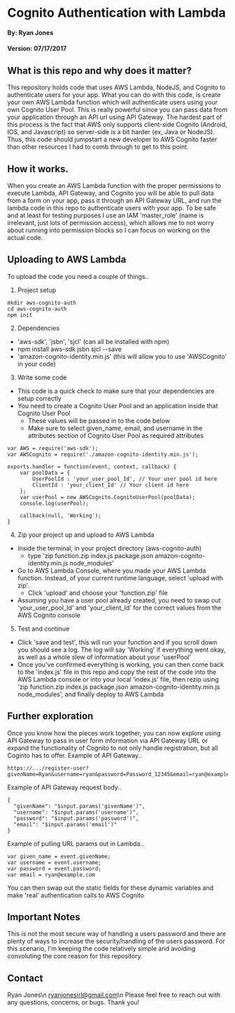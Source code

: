 # Cognito Authentication with Lambda

#### By: Ryan Jones
#### Version: 07/17/2017

## What is this repo and why does it matter?
This repository holds code that uses AWS Lambda, NodeJS, and Cognito to authenticate users for your app. What you can do with this code, is create your own AWS Lambda function which will authenticate users using your own Cognito User Pool. This is really powerful since you can pass data from your application through an API url using API Gateway. The hardest part of this process is the fact that AWS only supports client-side Cognito (Android, IOS, and Javascript) so server-side is a bit harder (ex, Java or NodeJS). Thus, this code should jumpstart a new developer to AWS Cognito faster than other resources I had to comb through to get to this point.


## How it works.
When you create an AWS Lambda function with the proper permissions to execute Lambda, API Gateway, and Cognito you will be able to pull data from a form on your app, pass it through an API Gateway URL, and run the lambda code in this repo to authenticate users with your app. To be safe and at least for testing purposes I use an IAM 'master_role' (name is irrelevant, just lots of permission access), which allows me to not worry about running into permission blocks so I can focus on working on the actual code.

## Uploading to AWS Lambda
To upload the code you need a couple of things..

1. Project setup
```
mkdir aws-cognito-auth
cd aws-cognito-auth
npm init
```

2. Dependencies
  * 'aws-sdk', 'jsbn', 'sjcl' (can all be installed with npm)
  * npm install aws-sdk jsbn sjcl --save
  * 'amazon-cognito-identity.min.js' (this will allow you to use 'AWSCognito' in your code)

3. Write some code
  * This code is a quick check to make sure that your dependencies are setup correctly
  * You need to create a Cognito User Pool and an application inside that Cognito User Pool
    * These values will be passed in to the code below
    * Make sure to select given_name, email, and username in the attributes section of Cognito User Pool as required attributes

```
var AWS = require('aws-sdk');
var AWSCognito = require('./amazon-cognito-identity.min.js');

exports.handler = function(event, context, callback) {
    var poolData = {
        UserPoolId : 'your_user_pool_Id', // Your user pool id here
        ClientId : 'your_client_Id' // Your client id here
    };
    var userPool = new AWSCognito.CognitoUserPool(poolData);
    console.log(userPool);

    callback(null, 'Working');
}
```

4. Zip your project up and upload to AWS Lambda
  * Inside the terminal, in your project directory (aws-cognito-auth)
    * type 'zip function.zip index.js package.json amazon-cognito-identity.min.js node_modules'
  * Go to AWS Lambda Console, where you made your AWS Lambda function. Instead, of your current runtime language, select 'upload with zip'.
    * Click 'upload' and choose your 'function.zip' file
  * Assuming you have a user pool already created, you need to swap out 'your_user_pool_Id' and 'your_client_Id' for the correct values from the AWS Cognito console

5. Test and continue
  * Click 'save and test', this will run your function and if you scroll down you should see a log. The log will say 'Working' if everything went okay, as well as a whole slew of information about your 'userPool'
  * Once you've confirmed everything is working, you can then come back to the 'index.js' file in this repo and copy the rest of the code into the AWS Lambda console or into your local 'index.js' file, then rezip using 'zip function.zip index.js package.json amazon-cognito-identity.min.js node_modules', and finally deploy to AWS Lambda

## Further exploration
Once you know how the pieces work together, you can now explore using API Gateway to pass in user form information via API Gateway URL or expand the functionality of Cognito to not only handle registration, but all Coginto has to offer.
Example of API Gateway..
```
https://.../register-user?givenName=Ryan&username=ryan&password=Password_12345&email=ryan@example.com
```
Example of API Gateway request body..
```
{
  "givenName": "$input.params('givenName')",
  "username": "$input.params('username')",
  "password": "$input.params('password')",
  "email": "$input.params('email')"
}
```
Example of pulling URL params out in Lambda..
```
var given_name = event.givenName;
var username = event.username;
var password = event.password;
var email = ryan@example.com
```
You can then swap out the static fields for these dynamic variables and make 'real' authentication calls to AWS Cognito

## Important Notes
This is not the most secure way of handling a users password and there are plenty of ways to increase the security/handling of the users password. For this scenario, I'm keeping the code relatively simple and avoiding convoluting the core reason for this repository.

## Contact
Ryan Jones\n
ryanjonesirl@gmail.com\n
Please feel free to reach out with any questions, concerns, or bugs. Thank you!
